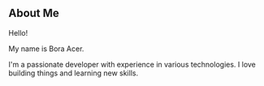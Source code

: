 ## About Me

Hello! 

My name is Bora Acer. 

I'm a passionate developer with experience in various technologies. I love building things and learning new skills. 